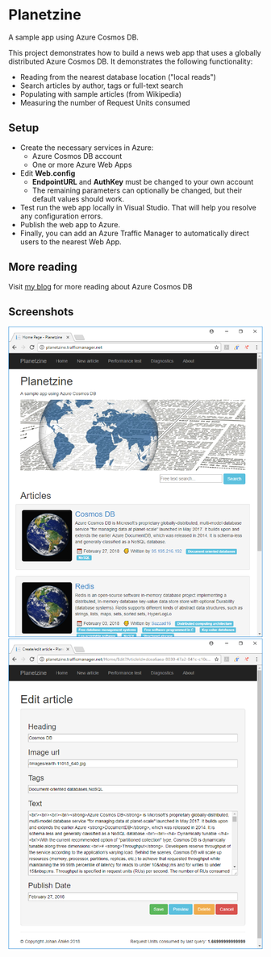 # Planetzine
A sample app using Azure Cosmos DB.

This project demonstrates how to build a news web app that uses a globally distributed Azure Cosmos DB. It demonstrates the following functionality:
* Reading from the nearest database location ("local reads")
* Search articles by author, tags or full-text search
* Populating with sample articles (from Wikipedia)
* Measuring the number of Request Units consumed

## Setup
* Create the necessary services in Azure: 
  * Azure Cosmos DB account
  * One or more Azure Web Apps
* Edit **Web.config**
  * **EndpointURL** and **AuthKey** must be changed to your own account
  * The remaining parameters can optionally be changed, but their default values should work.
* Test run the web app locally in Visual Studio. That will help you resolve any configuration errors.
* Publish the web app to Azure.
* Finally, you can add an Azure Traffic Manager to automatically direct users to the nearest Web App.


## More reading
Visit [my blog](https://www.johanahlen.info/en/tag/azure-cosmos-db/) for more reading about Azure Cosmos DB


## Screenshots
![Planetzine screenshot 1](/SCREENSHOT1.png?raw=true "Planetzine screenshot 1")
![Planetzine screenshot 2](/SCREENSHOT2.png?raw=true "Planetzine screenshot 2")
